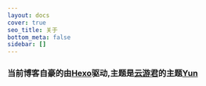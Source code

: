 ```yaml
---
layout: docs
cover: true
seo_title: 关于
bottom_meta: false
sidebar: []
---
```


### 当前博客自豪的由[**Hexo**](https://hexo.io)驱动,主题是[云游君](https://github.com/YunYouJun)的主题[**Yun**](https://github.com/YunYouJun/hexo-theme-yun)


